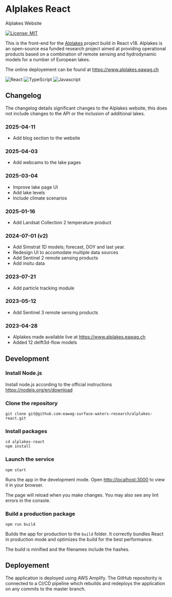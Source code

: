 # Alplakes React
Alplakes Website

[![License: MIT][mit-by-shield]][mit-by]

This is the front-end for the [Alplakes](https://eo4society.esa.int/projects/alplakes/) project build in React v18. Alplakes is an open-source esa funded research project aimed at providing operational products based on a combination of remote sensing and hydrodynamic models for a number of European lakes.

The online deployement can be found at https://www.alplakes.eawag.ch

![React][React] ![TypeScript][TypeScript] ![Javascript][javascript-by-shield]

## Changelog

The changelog details significant changes to the Alplakes website, this does not include changes to the API or the inclusion of additional lakes.

### 2025-04-11

- Add blog section to the website

### 2025-04-03

- Add webcams to the lake pages

### 2025-03-04

- Improve lake page UI
- Add lake levels
- Include climate scenarios

### 2025-01-16

- Add Landsat Collection 2 temperature product

### 2024-07-01 (v2)

- Add Simstrat 1D models; forecast, DOY and last year. 
- Redesign UI to accomodate multiple data sources
- Add Sentinel 2 remote sensing products
- Add insitu data

### 2023-07-21

- Add particle tracking module

### 2023-05-12

- Add Sentinel 3 remote sensing products

### 2023-04-28

- Alplakes made available live at https://www.alplakes.eawag.ch
- Added 12 delft3d-flow models



## Development

### Install Node.js

Install node.js according to the official instructions https://nodejs.org/en/download

### Clone the repository

```console
git clone git@github.com:eawag-surface-waters-research/alplakes-react.git
```

### Install packages

```console
cd alplakes-react
npm install
```

### Launch the service

```console
npm start
```

Runs the app in the development mode. Open [http://localhost:3000](http://localhost:3000) to view it in your browser.

The page will reload when you make changes. You may also see any lint errors in the console.

### Build a production package

```console
npm run build
```

Builds the app for production to the `build` folder. It correctly bundles React in production mode and optimizes the build for the best performance.

The build is minified and the filenames include the hashes.

## Deployement

The application is deployed using AWS Amplify. The GitHub repositority is connected to a CI/CD pipeline which rebuilds and redeploys the application on any commits to the master branch.


[mit-by]: https://opensource.org/licenses/MIT
[mit-by-shield]: https://img.shields.io/badge/License-MIT-g.svg
[javascript-by-shield]: https://img.shields.io/badge/javascript-%23323330.svg?style=for-the-badge&logo=javascript&logoColor=%23F7DF1E
[airflow]: https://img.shields.io/badge/Apache%20Airflow-017CEE?style=for-the-badge&logo=Apache%20Airflow&logoColor=white
[React]: https://img.shields.io/badge/react-%2320232a.svg?style=for-the-badge&logo=react&logoColor=%2361DAFB
[TypeScript]: https://img.shields.io/badge/typescript-%23007ACC.svg?style=for-the-badge&logo=typescript&logoColor=white
